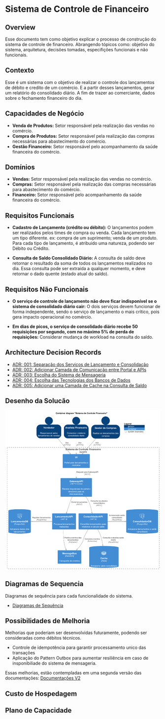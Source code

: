 # Sistema de Controle de Financeiro

## Overview

Esse documento tem como objetivo explicar o processo de construção do sistema de controle de financeiro. Abrangendo tópicos como: objetivo do sistema, arquitetura, decisões tomadas, especifições funcionais e não funcionais.

## Contexto

Esse é um sistema com o objetivo de realizar o controle dos lançamentos de débito e credito de um comércio. E a partir desses lançamentos, gerar um relatório do consolidado diário. A fim de trazer ao comerciante, dados sobre o fechamento financeiro do dia.

## Capacidades de Negócio

- **Venda de Produtos:** Setor responsável pela realização das vendas no comércio.
- **Compra de Produtos:** Setor responsável pela realização das compras necessárias para abastecimento do comércio.
- **Gestão Financeiro:** Setor responsável pelo acompanhamento da saúde financeira do comércio.

## Domínios

- **Vendas:** Setor responsável pela realização das vendas no comércio.
- **Compras:** Setor responsável pela realização das compras necessárias para abastecimento do comércio.
- **Financeiro:** Setor responsável pelo acompanhamento da saúde financeira do comércio.

## Requisitos Funcionais

- **Cadastro de Lançamento (crédito ou débito):** O lançamentos podem ser realizados pelos times de compra ou venda. Cada lançamento tem um tipo diferente. ex: compra de um suprimento; venda de um produto. Para cada tipo de lançamento, é atribuido uma natureza, podendo ser Débito ou Crédito.

- **Consulta de Saldo Consolidado Diário:** A consulta de saldo deve retornar o resultado da soma de todos os lançamentos realizados no dia. Essa consulta pode ser extraida a qualquer momento, e deve retornar o dado quente (estado atual do saldo).

## Requisitos Não Funcionais

- **O serviço de controle de lançamento não deve ficar indisponível se o sistema
de consolidado diário cair:** O dois serviços devem funcionar de forma independente, sendo o serviço de lançamento o mais crítico, pois gera impacto operacional no comércio.

- **Em dias de picos, o serviço de consolidado diário
recebe 50 requisições por segundo, com no máximo 5% de perda de
requisições:** Considerar mudança de workload na consulta do saldo. 

## Architecture Decision Records

- [ADR: 001: Separação dos Serviços de Lançamento e Consolidação](./docs/adrs/adr-001-separacao-dos-servicos.md)
- [ADR: 002: Adicionar Camada de Comunicação entre Portal e APIs](./docs/adrs/adr-002-inclusao-de-camada-portal-api.md)
- [ADR: 003: Escolha do Sistema de Mensageria](./docs/adrs/adr-003-escolha-messagebroker.md)
- [ADR: 004: Escolha das Tecnologias dos Bancos de Dados](./docs/adrs/adr-004-escolha-bancos-de-dados.md)
- [ADR: 005: Adicionar uma Camada de Cache na Consulta de Saldo](./docs/adrs/adr-005-inclusao-cache.md)

## Desenho da Solucão

![Desenho Arquitetural](./docs/diagrams/v1/container-diagram.png)

## Diagramas de Sequencia

Diagramas de sequência para cada funcionalidade do sistema.

- [Diagramas de Sequência](./docs/diagrams/v1/sequence-diagrams.md#Fluxo)

## Possibilidades de Melhoria

Melhorias que poderiam ser desenvolvidas futuramente, podendo ser consideradas como débitos técnicos.

- Controle de idempotência para garantir processamento unico das transações
- Aplicação do Pattern Outbox para aumentar resiliência em caso de insponibiliade do sistema de mensageria.

Essas melhorias, estão contempladas em uma segunda versão das documentações:
[Documentações V2](./docs/diagrams/v2/diagramsv2.md)


## Custo de Hospedagem

## Plano de Capacidade